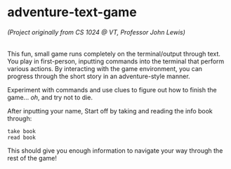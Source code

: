 # adventure-text-game

###### (Project originally from CS 1024 @ VT, Professor John Lewis)

This fun, small game runs completely on the terminal/output through text.\
You play in first-person, inputting commands into the terminal that perform various actions. By interacting with the game environment, you can progress through the short story in an adventure-style manner.  

Experiment with commands and use clues to figure out how to finish the game... _oh_, and try not to die.

After inputting your name,
Start off by taking and reading the info book through:
```
take book
read book
```
This should give you enough information to navigate your way through the rest of the game!
